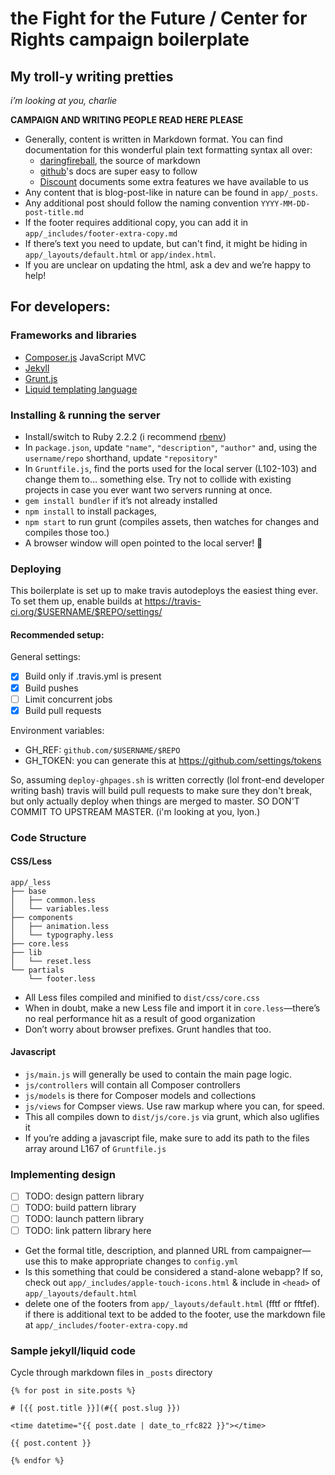 # the Fight for the Future / Center for Rights campaign boilerplate  

## My troll-y writing pretties

_i’m looking at you, charlie_

**CAMPAIGN AND WRITING PEOPLE READ HERE PLEASE**

- Generally, content is written in Markdown format. You can find documentation
for this wonderful plain text formatting syntax all over:
    - [daringfireball][07], the source of markdown
    - [github][08]'s docs are super easy to follow
    - [Discount][09] documents some extra features we have available to us
- Any content that is blog-post-like in nature can be found in `app/_posts`.
- Any additional post should follow the naming convention
`YYYY-MM-DD-post-title.md`
- If the footer requires additional copy, you can add it in
`app/_includes/footer-extra-copy.md`
- If there’s text you need to update, but can't find, it might be hiding in
`app/_layouts/default.html` or `app/index.html`.
- If you are unclear on updating the html, ask a dev and we’re happy to help!

## For developers:

### Frameworks and libraries

- [Composer.js][02] JavaScript MVC
- [Jekyll][03]
- [Grunt.js][04]
- [Liquid templating language][05]

### Installing & running the server

- Install/switch to Ruby 2.2.2 (i recommend [rbenv][01])
- In `package.json`, update `"name"`, `"description"`, `"author"` and, using the
`username/repo` shorthand, update `"repository"`
- In `Gruntfile.js`, find the ports used for the local server (L102-103) and
change them to… something else. Try not to collide with existing projects in
case you ever want two servers running at once.
- `gem install bundler` if it’s not already installed
- `npm install` to install packages,
- `npm start` to run grunt (compiles assets, then watches for changes and
compiles those too.)
- A browser window will open pointed to the local server! 🎉

### Deploying

This boilerplate is set up to make travis autodeploys the easiest thing ever.
To set them up, enable builds at
https://travis-ci.org/$USERNAME/$REPO/settings/

#### Recommended setup:

General settings:

- [X] Build only if .travis.yml is present
- [X] Build pushes
- [ ] Limit concurrent jobs
- [X] Build pull requests

Environment variables:

- GH_REF: `github.com/$USERNAME/$REPO`
- GH_TOKEN: you can generate this at <https://github.com/settings/tokens>

So, assuming `deploy-ghpages.sh` is written correctly (lol front-end developer
writing bash) travis will build pull requests to make sure they don't break, but
only actually deploy when things are merged to master. SO DON'T COMMIT TO
UPSTREAM MASTER. (i'm looking at you, lyon.)

### Code Structure

#### CSS/Less

```
app/_less
├── base
│   ├── common.less
│   └── variables.less
├── components
│   ├── animation.less
│   └── typography.less
├── core.less
├── lib
│   └── reset.less
└── partials
    └── footer.less
```

- All Less files compiled and minified to `dist/css/core.css`
- When in doubt, make a new Less file and import it in `core.less`—there’s no
real performance hit as a result of good organization
- Don’t worry about browser prefixes. Grunt handles that too.

#### Javascript

- `js/main.js` will generally be used to contain the main page logic.
- `js/controllers` will contain all Composer controllers
- `js/models` is there for Composer models and collections
- `js/views` for Compser views. Use raw markup where you can, for speed.
- This all compiles down to `dist/js/core.js` via grunt, which also uglifies it
- If you’re adding a javascript file, make sure to add its path to the files
array around L167 of `Gruntfile.js`


### Implementing design

- [ ] TODO: design pattern library
- [ ] TODO: build pattern library
- [ ] TODO: launch pattern library
- [ ] TODO: link pattern library here

- Get the formal title, description, and planned URL from campaigner—use this to
make appropriate changes to `config.yml`
- Is this something that could be considered a stand-alone webapp? If so, check
out `app/_includes/apple-touch-icons.html` & include in `<head>` of
`app/_layouts/default.html`
- delete one of the footers from `app/_layouts/default.html` (fftf or fftfef).
if there is additional text to be added to the footer, use the markdown file at
`app/_includes/footer-extra-copy.md`

### Sample jekyll/liquid code

Cycle through markdown files in `_posts` directory

```liquid
{% for post in site.posts %}

# [{{ post.title }}](#{{ post.slug }})

<time datetime="{{ post.date | date_to_rfc822 }}"></time>

{{ post.content }}

{% endfor %}
```

[01]: https://github.com/sstephenson/rbenv
[02]: https://lyonbros.github.io/composer.js/
[03]: http://jekyllrb.com/docs/home/
[04]: http://gruntjs.com/getting-started
[05]: https://github.com/Shopify/liquid/wiki/Liquid-for-Designers

[07]: http://daringfireball.net/projects/markdown/syntax
[08]: https://help.github.com/articles/markdown-basics/
[09]: http://www.pell.portland.or.us/~orc/Code/discount/#Language.extensions
